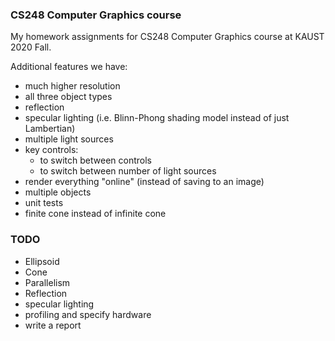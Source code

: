 ### CS248 Computer Graphics course
My homework assignments for CS248 Computer Graphics course at KAUST 2020 Fall.


Additional features we have:
- much higher resolution
- all three object types
- reflection
- specular lighting (i.e. Blinn-Phong shading model instead of just Lambertian)
- multiple light sources
- key controls:
    - to switch between controls
    - to switch between number of light sources
- render everything "online" (instead of saving to an image)
- multiple objects
- unit tests
- finite cone instead of infinite cone

### TODO
- Ellipsoid
- Cone
- Parallelism
- Reflection
- specular lighting
- profiling and specify hardware
- write a report
